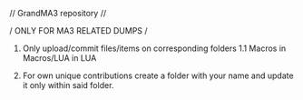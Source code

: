 // GrandMA3 repository //

  / ONLY FOR MA3 RELATED DUMPS /

1. Only upload/commit files/items on corresponding folders
  1.1 Macros in Macros/LUA in LUA

2. For own unique contributions create a folder with your name and update it only within said folder.
